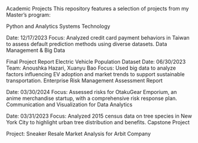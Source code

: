 Academic Projects
This repository features a selection of projects from my Master’s program:

Python and Analytics Systems Technology

Date: 12/17/2023
Focus: Analyzed credit card payment behaviors in Taiwan to assess default prediction methods using diverse datasets.
Data Management & Big Data

Final Project Report
Electric Vehicle Population Dataset
Date: 06/30/2023
Team: Anoushka Hazari, Xuanyu Bao
Focus: Used big data to analyze factors influencing EV adoption and market trends to support sustainable transportation.
Enterprise Risk Management Assessment Report

Date: 03/30/2024
Focus: Assessed risks for OtakuGear Emporium, an anime merchandise startup, with a comprehensive risk response plan.
Communication and Visualization for Data Analytics

Date: 03/31/2023
Focus: Analyzed 2015 census data on tree species in New York City to highlight urban tree distribution and benefits.
Capstone Project

Project: Sneaker Resale Market Analysis for Arbit Company
